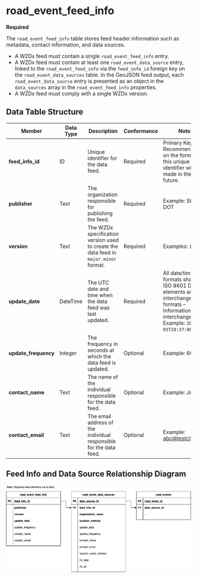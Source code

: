 # road_event_feed_info
**Required**

The  `road_event_feed_info` table stores feed header information such as metadata, contact information, and data sources.

- A WZDx feed must contain a single `road_event_feed_info` entry.
- A WZDx feed must contain at least one `road_event_data_source` entry, linked to the `road_event_feed_info` via the `feed_info_id` foreign key on the `road_event_data_sources` table. In the GeoJSON feed output, each `road_event_data_source` entry is presented as an object in the `data_sources` array in the `road_event_feed_info` properties.
- A WZDx feed must comply with a single WZDx version.

## Data Table Structure
Member | Data Type | Description | Conformance | Notes
---------- | --------- | ---------------- | ----------- | -----
**feed_info_id** |	ID |	Unique identifier for the data feed. | Required | Primary Key Recommendations on the format of this unique identifier will be made in the future. |
**publisher** | Text | The organization responsible for publishing the feed. | Required | Example: State DOT
**version** | Text | The WZDx specification version used to create the data feed in `major.minor` format. | Required | Examples: `1.1`, `2.0`
**update_date** |	DateTime | The UTC date and time when the data feed was last updated. |	Required | All date/time formats shall use ISO 8601 Data elements and interchange formats – Information interchange. Example: `2016-11-03T19:37:00Z`
**update_frequency** | Integer | The frequency in seconds at which the data feed is updated. | Optional | Example: 60
**contact_name** | Text | The name of the individual responsible for the data feed. | Optional | Example: Jo Help
**contact_email** | Text  | The email address of the individual responsible for the data feed. | Optional | Example: abc@testcity1.gov

## Feed Info and Data Source Relationship Diagram
![Image metadata model](/images/feed_source_event_relationship.jpg)
